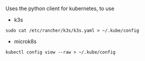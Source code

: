 Uses the python client for kubernetes, to use

- k3s

```shell
sudo cat /etc/rancher/k3s/k3s.yaml > ~/.kube/config
```

- microk8s

```shell
kubectl config view --raw > ~/.kube/config
```
